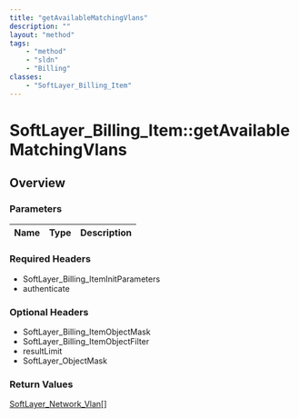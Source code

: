 ```yaml
---
title: "getAvailableMatchingVlans"
description: ""
layout: "method"
tags:
    - "method"
    - "sldn"
    - "Billing"
classes:
    - "SoftLayer_Billing_Item"
---
```

# SoftLayer_Billing_Item::getAvailableMatchingVlans
## Overview 


### Parameters 
|Name | Type | Description |
| --- | --- | --- |


### Required Headers
* SoftLayer_Billing_ItemInitParameters
* authenticate

### Optional Headers
* SoftLayer_Billing_ItemObjectMask
* SoftLayer_Billing_ItemObjectFilter
* resultLimit
* SoftLayer_ObjectMask

### Return Values
<a href='/reference/datatypes/SoftLayer_Network_Vlan'>SoftLayer_Network_Vlan[] </a>

